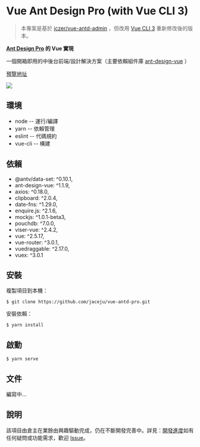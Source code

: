 # Vue Ant Design Pro (with Vue CLI 3)

> 本專案是基於 [iczer/vue-antd-admin](https://github.com/iczer/vue-antd-admin/) ，但改用 [Vue CLI 3](https://cli.vuejs.org/) 重新修改後的版本。
 
**[Ant Design Pro](https://github.com/ant-design/ant-design-pro) 的 Vue 實現**

一個開箱即用的中後台前端/設計解決方案（主要依賴組件庫 [ant-design-vue](https://github.com/vueComponent/ant-design-vue) ）

[預覽地址](https://iczer.gitee.io/vue-antd-pro)

![](https://github.com/iczer/vue-antd-admin/blob/master/public/img/preview.jpg)

## 環境

* node -- 運行/編譯
* yarn -- 依賴管理
* eslint -- 代碼規約
* vue-cli -- 構建

## 依賴

* @antv/data-set: ^0.10.1,
* ant-design-vue: ^1.1.9,
* axios: ^0.18.0,
* clipboard: ^2.0.4,
* date-fns: ^1.29.0,
* enquire.js: ^2.1.6,
* mockjs: ^1.0.1-beta3,
* pouchdb: ^7.0.0,
* viser-vue: ^2.4.2,
* vue: ^2.5.17,
* vue-router: ^3.0.1,
* vuedraggable: ^2.17.0,
* vuex: ^3.0.1

## 安裝

複製項目到本機：

```
$ git clone https://github.com/jaceju/vue-antd-pro.git
```

安裝依賴：

```
$ yarn install
```

## 啟動

```
$ yarn serve
```

## 文件

編寫中...

## 說明

該項目由倉主在業餘由興趣驅動完成，仍在不斷開發完善中。詳見：[開發進度](https://github.com/iczer/vue-antd-admin/projects/1)如有任何疑問或功能需求，歡迎 [Issue](https://github.com/iczer/vue-antd-admin/issues)。
